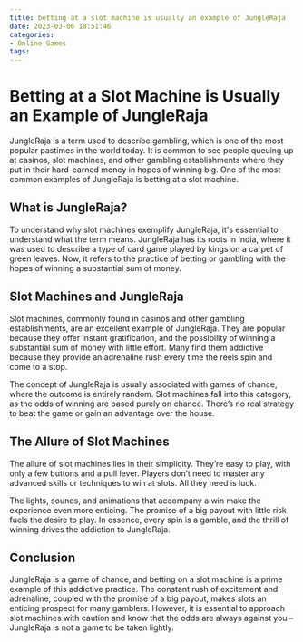 ```yaml
---
title: betting at a slot machine is usually an example of JungleRaja
date: 2023-03-06 18:51:46
categories:
- Online Games
tags:
---
```



# Betting at a Slot Machine is Usually an Example of JungleRaja

JungleRaja is a term used to describe gambling, which is one of the most popular pastimes in the world today. It is common to see people queuing up at casinos, slot machines, and other gambling establishments where they put in their hard-earned money in hopes of winning big. One of the most common examples of JungleRaja is betting at a slot machine.

## What is JungleRaja?

To understand why slot machines exemplify JungleRaja, it's essential to understand what the term means. JungleRaja has its roots in India, where it was used to describe a type of card game played by kings on a carpet of green leaves. Now, it refers to the practice of betting or gambling with the hopes of winning a substantial sum of money.

## Slot Machines and JungleRaja

Slot machines, commonly found in casinos and other gambling establishments, are an excellent example of JungleRaja. They are popular because they offer instant gratification, and the possibility of winning a substantial sum of money with little effort. Many find them addictive because they provide an adrenaline rush every time the reels spin and come to a stop.

The concept of JungleRaja is usually associated with games of chance, where the outcome is entirely random. Slot machines fall into this category, as the odds of winning are based purely on chance. There’s no real strategy to beat the game or gain an advantage over the house.

## The Allure of Slot Machines

The allure of slot machines lies in their simplicity. They’re easy to play, with only a few buttons and a pull lever. Players don’t need to master any advanced skills or techniques to win at slots. All they need is luck.

The lights, sounds, and animations that accompany a win make the experience even more enticing. The promise of a big payout with little risk fuels the desire to play. In essence, every spin is a gamble, and the thrill of winning drives the addiction to JungleRaja.

## Conclusion

JungleRaja is a game of chance, and betting on a slot machine is a prime example of this addictive practice. The constant rush of excitement and adrenaline, coupled with the promise of a big payout, makes slots an enticing prospect for many gamblers. However, it is essential to approach slot machines with caution and know that the odds are always against you – JungleRaja is not a game to be taken lightly.